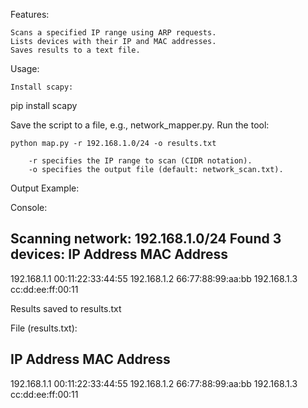 Features:

    Scans a specified IP range using ARP requests.
    Lists devices with their IP and MAC addresses.
    Saves results to a text file.

Usage:

    Install scapy:

pip install scapy

Save the script to a file, e.g., network_mapper.py.
Run the tool:

    python map.py -r 192.168.1.0/24 -o results.txt

        -r specifies the IP range to scan (CIDR notation).
        -o specifies the output file (default: network_scan.txt).

Output Example:

Console:

Scanning network: 192.168.1.0/24
Found 3 devices:
IP Address              MAC Address
----------------------------------------
192.168.1.1             00:11:22:33:44:55
192.168.1.2             66:77:88:99:aa:bb
192.168.1.3             cc:dd:ee:ff:00:11

Results saved to results.txt

File (results.txt):

IP Address              MAC Address
----------------------------------------
192.168.1.1             00:11:22:33:44:55
192.168.1.2             66:77:88:99:aa:bb
192.168.1.3             cc:dd:ee:ff:00:11

